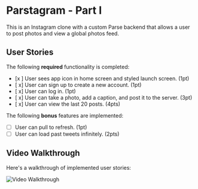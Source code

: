 # Parstagram - Part I

This is an Instagram clone with a custom Parse backend that allows a user to post photos and view a global photos feed.

## User Stories

The following **required** functionality is completed:

- [x ] User sees app icon in home screen and styled launch screen. (1pt)
- [ x] User can sign up to create a new account. (1pt)
- [ x] User can log in. (1pt)
- [ x] User can take a photo, add a caption, and post it to the server. (3pt)
- [ x] User can view the last 20 posts. (4pts)

The following **bonus** features are implemented:

- [ ] User can pull to refresh. (1pt)
- [ ] User can load past tweets infinitely. (2pts)

## Video Walkthrough

Here's a walkthrough of implemented user stories:

<img src='http://g.recordit.co/RVK17B42U6.gif' width='' alt='Video Walkthrough' />
